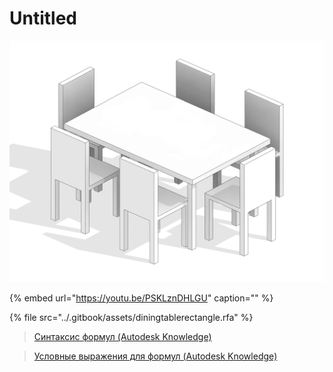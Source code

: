 # Untitled



![](../.gitbook/assets/diningtablerectangle.jpg)

{% embed url="https://youtu.be/PSKLznDHLGU" caption="" %}

{% file src="../.gitbook/assets/diningtablerectangle.rfa" %}



> [Синтаксис формул \(Autodesk Knowledge\)](https://knowledge.autodesk.com/ru/support/revit-products/learn-explore/caas/CloudHelp/cloudhelp/2019/RUS/Revit-Model/files/GUID-B37EA687-2BDF-4712-9951-2088B2A8E523-htm.html)

> [Условные выражения для формул \(Autodesk Knowledge\)](https://knowledge.autodesk.com/ru/support/revit-products/learn-explore/caas/CloudHelp/cloudhelp/2019/RUS/Revit-Model/files/GUID-A0FA7A2C-9C1D-40F3-A808-73CD0A4A3F20-htm.html)

